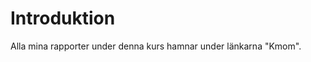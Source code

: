 Introduktion
===============================

Alla mina rapporter under denna kurs hamnar under länkarna "Kmom".
